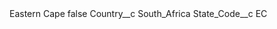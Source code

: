 <?xml version="1.0" encoding="UTF-8"?>
<CustomMetadata xmlns="http://soap.sforce.com/2006/04/metadata" xmlns:xsi="http://www.w3.org/2001/XMLSchema-instance" xmlns:xsd="http://www.w3.org/2001/XMLSchema">
    <label>Eastern Cape</label>
    <protected>false</protected>
    <values>
        <field>Country__c</field>
        <value xsi:type="xsd:string">South_Africa</value>
    </values>
    <values>
        <field>State_Code__c</field>
        <value xsi:type="xsd:string">EC</value>
    </values>
</CustomMetadata>
